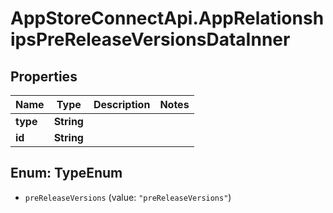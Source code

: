 # AppStoreConnectApi.AppRelationshipsPreReleaseVersionsDataInner

## Properties

Name | Type | Description | Notes
------------ | ------------- | ------------- | -------------
**type** | **String** |  | 
**id** | **String** |  | 



## Enum: TypeEnum


* `preReleaseVersions` (value: `"preReleaseVersions"`)




